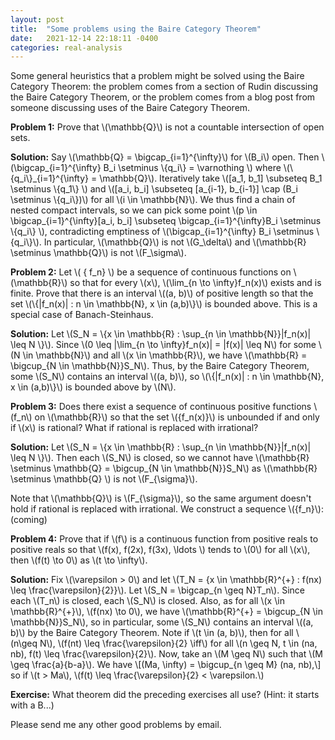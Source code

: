 ```yaml
---
layout: post
title:  "Some problems using the Baire Category Theorem"
date:   2021-12-14 22:18:11 -0400
categories: real-analysis
---
```



Some general heuristics that a problem might be solved using the Baire Category Theorem: the problem comes from a section of Rudin discussing the Baire Category Theorem, or the problem comes from a blog post from someone discussing uses of the Baire Category Theorem.

**Problem 1:** Prove that \\(\mathbb{Q}\\) is not a countable intersection of open sets.

**Solution:**
Say \\(\mathbb{Q} = \bigcap_{i=1}^{\infty}\\) for \\(B_i\\) open. Then \\(\bigcap_{i=1}^{\infty} B_i \setminus \\{q_i\\} = \varnothing \\) where \\(\\{q_i\\}\_{i=1}^{\infty} = \mathbb{Q}\\). Iteratively take \\([a_1, b_1] \subseteq B_1 \setminus \\{q_1\\} \\) and \\([a_i, b_i] \subseteq [a_{i-1}, b_{i-1}] \cap (B_i \setminus \\{q_i\\})\\) for all \\(i \in \mathbb{N}\\). We thus find a chain of nested compact intervals, so we can pick some point \\(p \in \bigcap_{i=1}^{\infty}[a_i, b_i] \subseteq \bigcap_{i=1}^{\infty}B_i \setminus \\{q_i\\} \\), contradicting emptiness of \\(\bigcap_{i=1}^{\infty} B_i \setminus \\{q_i\\}\\). In particular, \\(\mathbb{Q}\\) is not \\(G_\delta\\) and \\(\mathbb{R} \setminus \mathbb{Q}\\) is not \\(F_\sigma\\).


**Problem 2:**
Let \\( \{ f_n\} \\) be a sequence of continuous functions on \\(\mathbb{R}\\) so that for every \\(x\\), \\(\lim_{n \to \infty}f_n(x)\\) exists and is finite. Prove that there is an interval \\((a, b)\\) of positive length so that the set \\(\\{|f_n(x)| : n \in \mathbb{N}, x \in (a,b)\\}\\) is bounded above. This is a special case of Banach-Steinhaus.

**Solution:**
Let \\(S_N = \\{x \in \mathbb{R} : \sup_{n \in \mathbb{N}}|f_n(x)| \leq N \\}\\). Since \\(0 \leq |\lim_{n \to \infty}f_n(x)| = |f(x)| \leq N\\) for some \\(N \in \mathbb{N}\\) and all \\(x \in \mathbb{R}\\), we have \\(\mathbb{R} = \bigcup_{N \in \mathbb{N}}S_N\\). Thus, by the Baire Category Theorem, some \\(S_N\\) contains an interval \\((a, b)\\), so \\(\\{|f_n(x)| : n \in \mathbb{N}, x \in (a,b)\\}\\) is bounded above by \\(N\\).

**Problem 3:**
Does there exist a sequence of continuous positive functions \\(f_n\\) on \\(\mathbb{R}\\) so that the set \\(\{f_n(x)\}\\) is unbounded if and only if \\(x\\) is rational? What if rational is replaced with irrational?

**Solution:**
Let \\(S_N = \\\{x \in \mathbb{R} : \sup_{n \in \mathbb{N}}|f_n(x)| \leq N \\\}\\). Then each \\(S_N\\) is closed, so we cannot have \\(\mathbb{R} \setminus \mathbb{Q} = \bigcup_{N \in \mathbb{N}}S_N\\) as \\(\mathbb{R} \setminus \mathbb{Q} \\) is not \\(F_{\sigma}\\).

Note that \\(\mathbb{Q}\\) is \\(F_{\sigma}\\), so the same argument doesn't hold if rational is replaced with irrational. We construct a sequence \\(\{f_n\}\\): (coming)

<!-- **Problem 4:**
Prove that if \\( \{ f_n\} \\) is a sequence of continuous functions from \\( \mathbb{R}\\) to \\( \mathbb{R} \\) so that for each \\(x\\), \\( f(x) = \lim_{n \to \infty}f_n(x)\\) exists and is finite, then for each \\(\varepsilon > 0 \\) there is a nonempty open set \\(U \\) and a large \\(N\\) so that \\( |f(x) - f_n(x)| < \varepsilon\\) for all \\(n \geq N\\), \\(x \in U \\). -->


**Problem 4:**
Prove that if \\(f\\) is a continuous function from positive reals to positive reals so that \\(f(x), f(2x), f(3x), \ldots \\) tends to \\(0\\) for all \\(x\\), then \\(f(t) \to 0\\) as \\(t \to \infty\\).

**Solution:**
Fix \\(\varepsilon > 0\\) and let \\(T_N = \{x \in \mathbb{R}^{+} : f(nx) \leq \frac{\varepsilon}{2}\}\\). Let \\(S_N = \bigcap_{n \geq N}T_n\\). Since each \\(T_n\\) is closed, each \\(S_N\\) is closed. Also, as for all \\(x \in \mathbb{R}^{+}\\), \\(f(nx) \to 0\\), we have \\(\mathbb{R}^{+} = \bigcup_{N \in \mathbb{N}}S_N\\), so in particular, some \\(S_N\\) contains an interval \\((a, b)\\) by the Baire Category Theorem. Note if \\(t \in (a, b)\\), then for all \\(n\geq N\\), \\(f(nt) \leq \frac{\varepsilon}{2} \iff\\) for all \\(n \geq N, t \in (na, nb), f(t) \leq \frac{\varepsilon}{2}\\). Now, take an \\(M \geq N\\) such that \\(M \geq \frac{a}{b-a}\\). We have
\\[(Ma, \infty) = \bigcup_{n \geq M} (na, nb),\\] so if \\(t > Ma\\), \\(f(t) \leq \frac{\varepsilon}{2} < \varepsilon.\\)



**Exercise:**
What theorem did the preceding exercises all use? (Hint: it starts with a B...)


Please send me any other good problems by email.
